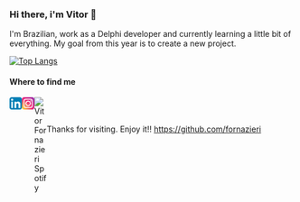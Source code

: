 ### Hi there, i'm Vitor 👋
I'm Brazilian, work as a Delphi developer and currently learning a little bit of everything. My goal from this year is to create a new project.

[![Top Langs](https://github-readme-stats.vercel.app/api/top-langs/?username=fornazieri&count_private=true&layout=compact&theme=nord&hide_border=true&langs_count=10&count_private=true&include_all_commits=true)](https://github.com/anuraghazra/github-readme-stats)

#### Where to find me
<a href="https://www.linkedin.com/in/fornazieri/" rel="nofollow">
  <img align="left" alt="Vitor Fornazieri LinkedIN" width="22px" src="https://github.com/fornazieri/fornazieri/blob/6a11ac6ede66003ee5917658423d8ae884ed352f/assets/applications_linkedin_social_social%20media_icon.svg" style="max-width:100%;">
</a>

<a href="https://www.instagram.com/vitor.fornazieri/" rel="nofollow">
  <img align="left" alt="Vitor Fornazieri Instagram" width="22px" src="https://github.com/fornazieri/fornazieri/blob/59fb5276092e43558b009b11f769f3a5be316a2e/assets/instagram_tulpahn.svg" style="max-width:100%;">
</a>

<a href="https://open.spotify.com/user/viitor.f" rel="nofollow">
  <img align="left" alt="Vitor Fornazieri Spotify" width="22px" src="https://raw.githubusercontent.com/peterthehan/peterthehan/master/assets/spotify.svg" style="max-width:100%;">
</a>
</br>
</br>

Thanks for visiting.
Enjoy it!!
https://github.com/fornazieri

<!--

![](https://github-profile-summary-cards.vercel.app/api/cards/profile-details?username=fornazieri&theme=nord_dark)
![](https://github-profile-summary-cards.vercel.app/api/cards/repos-per-language?username=fornazieri&theme=nord_dark)
![](https://github-profile-summary-cards.vercel.app/api/cards/most-commit-language?username=fornazieri&theme=nord_dark)
![](https://github-profile-summary-cards.vercel.app/api/cards/stats?username=fornazieri&theme=nord_dark)
![](https://github-profile-summary-cards.vercel.app/api/cards/productive-time?username=fornazieri&theme=nord_dark)

**fornazieri/fornazieri** is a ✨ _special_ ✨ repository because its `README.md` (this file) appears on your GitHub profile.

Here are some ideas to get you started:

- 🔭 I’m currently working on ...
- 🌱 I’m currently learning ...
- 👯 I’m looking to collaborate on ...
- 🤔 I’m looking for help with ...
- 💬 Ask me about ...
- 📫 How to reach me: ...
- 😄 Pronouns: ...
- ⚡ Fun fact: ...

<a href="https://open.spotify.com/user/viitor.f" rel="nofollow">
  <img align="left" alt="Vitor Fornazieri Spotify" width="22px" src="https://raw.githubusercontent.com/peterthehan/peterthehan/master/assets/spotify.svg" style="max-width:100%;">
</a>

<a href="https://www.linkedin.com/in/fornazieri/" rel="nofollow">
  <img align="left" alt="Vitor Fornazieri LinkedIN" width="22px" src="https://raw.githubusercontent.com/peterthehan/peterthehan/master/assets/linkedin.svg" style="max-width:100%;">
</a>

</br>
</br>

![Fornazieri GitHub stats](https://github-readme-stats.vercel.app/api?username=fornazieri&count_private=true&include_all_commits=true&show_icons=true&theme=nord&hide_border=true&hide=issues,contribs&hide_rank=true)

[![Top Langs](https://github-readme-stats.vercel.app/api/top-langs/?username=fornazieri&count_private=true&layout=compact&theme=nord&hide_border=true&langs_count=10&count_private=true&include_all_commits=true)](https://github.com/anuraghazra/github-readme-stats)

[![GitHub Streak](https://github-readme-streak-stats.herokuapp.com/?user=fornazieri&theme=nord&hide_border=true)](https://git.io/streak-stats)

<img src="https://raw.githubusercontent.com/jayehernandez/jayehernandez/3f5402efef9a0ae89211a6e04609558e862ca616/readme/twitter-fill.svg">
-->
